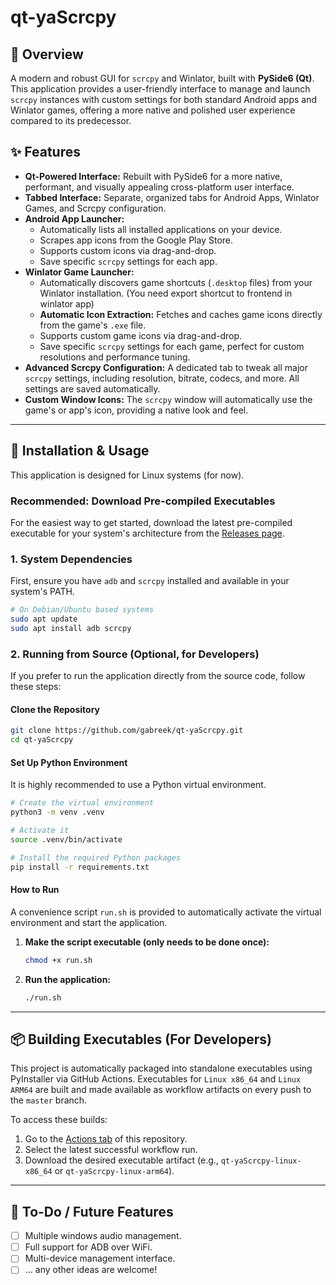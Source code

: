 # qt-yaScrcpy

## 🌟 Overview

A modern and robust GUI for `scrcpy` and Winlator, built with **PySide6 (Qt)**. This application provides a user-friendly interface to manage and launch `scrcpy` instances with custom settings for both standard Android apps and Winlator games, offering a more native and polished user experience compared to its predecessor.

## ✨ Features

*   **Qt-Powered Interface:** Rebuilt with PySide6 for a more native, performant, and visually appealing cross-platform user interface.
*   **Tabbed Interface:** Separate, organized tabs for Android Apps, Winlator Games, and Scrcpy configuration.
*   **Android App Launcher:**
    *   Automatically lists all installed applications on your device.
    *   Scrapes app icons from the Google Play Store.
    *   Supports custom icons via drag-and-drop.
    *   Save specific `scrcpy` settings for each app.
*   **Winlator Game Launcher:**
    *   Automatically discovers game shortcuts (`.desktop` files) from your Winlator installation. (You need export shortcut to frontend in winlator app)
    *   **Automatic Icon Extraction:** Fetches and caches game icons directly from the game's `.exe` file.
    *   Supports custom game icons via drag-and-drop.
    *   Save specific `scrcpy` settings for each game, perfect for custom resolutions and performance tuning.
*   **Advanced Scrcpy Configuration:** A dedicated tab to tweak all major `scrcpy` settings, including resolution, bitrate, codecs, and more. All settings are saved automatically.
*   **Custom Window Icons:** The `scrcpy` window will automatically use the game's or app's icon, providing a native look and feel.

---

## 🚀 Installation & Usage

This application is designed for Linux systems (for now).

### Recommended: Download Pre-compiled Executables

For the easiest way to get started, download the latest pre-compiled executable for your system's architecture from the [Releases page](https://github.com/gabreek/qt-yaScrcpy/releases).

### 1. System Dependencies

First, ensure you have `adb` and `scrcpy` installed and available in your system's PATH.

```bash
# On Debian/Ubuntu based systems
sudo apt update
sudo apt install adb scrcpy
```

### 2. Running from Source (Optional, for Developers)

If you prefer to run the application directly from the source code, follow these steps:

#### Clone the Repository

```bash
git clone https://github.com/gabreek/qt-yaScrcpy.git
cd qt-yaScrcpy
```

#### Set Up Python Environment

It is highly recommended to use a Python virtual environment.

```bash
# Create the virtual environment
python3 -m venv .venv

# Activate it
source .venv/bin/activate

# Install the required Python packages
pip install -r requirements.txt
```

#### How to Run

A convenience script `run.sh` is provided to automatically activate the virtual environment and start the application.

1.  **Make the script executable (only needs to be done once):**
    ```bash
    chmod +x run.sh
    ```

2.  **Run the application:**
    ```bash
    ./run.sh
    ```

---

## 📦 Building Executables (For Developers)

This project is automatically packaged into standalone executables using PyInstaller via GitHub Actions. Executables for `Linux x86_64` and `Linux ARM64` are built and made available as workflow artifacts on every push to the `master` branch.

To access these builds:

1.  Go to the [Actions tab](https://github.com/gabreek/qt-yaScrcpy/actions) of this repository.
2.  Select the latest successful workflow run.
3.  Download the desired executable artifact (e.g., `qt-yaScrcpy-linux-x86_64` or `qt-yaScrcpy-linux-arm64`).

---

## 🚧 To-Do / Future Features

-   [ ] Multiple windows audio management.
-   [ ] Full support for ADB over WiFi.
-   [ ] Multi-device management interface.
-   [ ] ... any other ideas are welcome!
